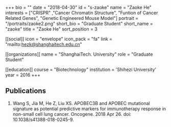 +++
bio = ""
date = "2018-04-30"
id = "s-zaoke"
name = "Zaoke He"
interests = ["CRISPR" ,"Cancer Chromatin Structure", "Funtion of Cancer Related Genes", "Genetic Engineered Mouse Model"]
portrait = "/portraits/zaoke2.png"
short_bio = "Graduate Student"
short_name = "zaoke"
title = "Zaoke He"
sort_position = 3

[[social]]
    icon = "envelope"
    icon_pack = "fa"
    link = "mailto:hezk@shanghaitech.edu.cn"

[[organizations]]
    name = "ShanghaiTech. University"
    role = "Graduate Student"

[[education]]
    course = "Biotechnology"
    institution = 'Shihezi University'
    year = 2016
+++

## Publications

1. Wang S, Jia M, He Z, Liu XS. APOBEC3B and APOBEC mutational signature as potential predictive markers for immunotherapy response in non-small cell lung cancer. Oncogene. 2018 Apr 26. doi: 10.1038/s41388-018-0245-9. 